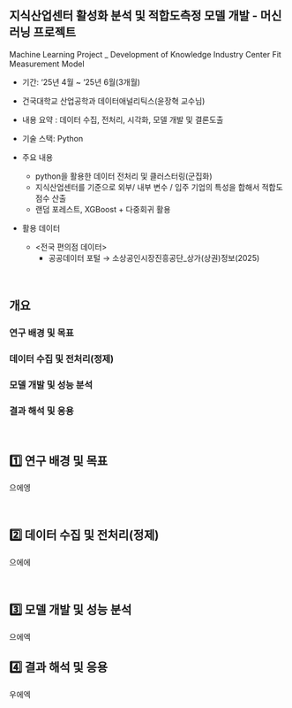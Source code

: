 ## 지식산업센터 활성화 분석 및 적합도측정 모델 개발 - 머신러닝 프로젝트
Machine Learning Project _ Development of Knowledge Industry Center Fit Measurement Model

- 기간: ‘25년 4월 ~ ‘25년 6월(3개월)

- 건국대학교 산업공학과 데이터애널리틱스(윤장혁 교수님)

- 내용 요약 : 데이터 수집, 전처리, 시각화, 모델 개발 및 결론도출

- 기술 스택: Python


- 주요 내용
  - python을 활용한 데이터 전처리 및 클러스터링(군집화)
  - 지식산업센터를 기준으로 외부/ 내부 변수 / 입주 기업의 특성을 합해서 적합도 점수 산출
  - 랜덤 포레스트, XGBoost + 다중회귀 활용


- 활용 데이터
  - <전국 편의점 데이터>
    - 공공데이터 포털 → 소상공인시장진흥공단_상가(상권)정보(2025)



<br>

## 개요

### 연구 배경 및 목표

### 데이터 수집 및 전처리(정제)

### 모델 개발 및 성능 분석

### 결과 해석 및 응용


<br>

## 1️⃣ 연구 배경 및 목표

으에엥


<br>

## 2️⃣ 데이터 수집 및 전처리(정제)

으에에


<br>

## 3️⃣ 모델 개발 및 성능 분석

으에엑


## 4️⃣ 결과 해석 및 응용

우에엑
